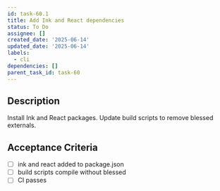 ```yaml
---
id: task-60.1
title: Add Ink and React dependencies
status: To Do
assignee: []
created_date: '2025-06-14'
updated_date: '2025-06-14'
labels:
  - cli
dependencies: []
parent_task_id: task-60
---
```


## Description

Install Ink and React packages. Update build scripts to remove blessed externals.

## Acceptance Criteria
- [ ] ink and react added to package.json
- [ ] build scripts compile without blessed
- [ ] CI passes
